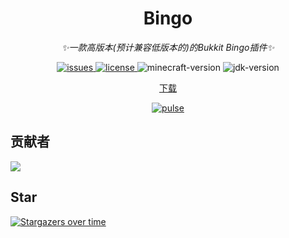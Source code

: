 <div align="center">

# Bingo

_✨一款高版本(预计兼容低版本的)的Bukkit Bingo插件✨_
</div>

<p align="center">
    <a href="https://github.com/MHDFCraft/Bingo/issues">
        <img src="https://img.shields.io/github/issues/MHDFCraft/Bingo?style=flat-square" alt="issues">
    </a>
    <a href="https://github.com/Love-MHDF/MHDF-Tools/blob/main/LICENSE">
        <img src="https://img.shields.io/github/license/MHDFCraft/Bingo?style=flat-square" alt="license">
    </a>
    <img src="https://img.shields.io/badge/最佳支持版本-1.21-brightgreen?style=flat-square" alt="minecraft-version">
    <img src="https://img.shields.io/badge/JDK-21-brightgreen?style=flat-square" alt="jdk-version">
</p>

<p align="center">
  <a href="https://github.com/Love-MHDF/MHDF-Tools/releases">下载</a>
</p>

<div align="center">
    <a href="https://github.com/MHDFCraft/Bingo/pulse">
        <img src="https://repobeats.axiom.co/api/embed/79fa72f94cb148dab3e78d75a0a199a2dee297e9.svg" alt="pulse">
    </a>
</div>

## 贡献者

<a href="https://github.com/MHDFCraft/Bingo/graphs/contributors">
  <img src="https://stg.contrib.rocks/image?repo=MHDFCraft/Bingo" />
</a>

## Star

[![Stargazers over time](https://starchart.cc/MHDFCraft/Bingo.svg?variant=adaptive)](https://starchart.cc/MHDFCraft/Bingo)